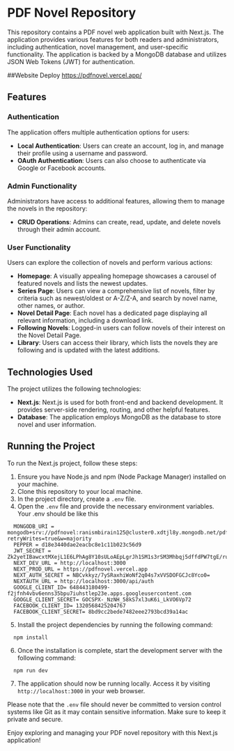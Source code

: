 # PDF Novel Repository

This repository contains a PDF novel web application built with Next.js. The application provides various features for both readers and administrators, including authentication, novel management, and user-specific functionality. The application is backed by a MongoDB database and utilizes JSON Web Tokens (JWT) for authentication.

##Website Deploy
https://pdfnovel.vercel.app/

## Features

### Authentication

The application offers multiple authentication options for users:

- **Local Authentication**: Users can create an account, log in, and manage their profile using a username and password.
- **OAuth Authentication**: Users can also choose to authenticate via Google or Facebook accounts.

### Admin Functionality

Administrators have access to additional features, allowing them to manage the novels in the repository:

- **CRUD Operations**: Admins can create, read, update, and delete novels through their admin account.

### User Functionality

Users can explore the collection of novels and perform various actions:

- **Homepage**: A visually appealing homepage showcases a carousel of featured novels and lists the newest updates.
- **Series Page**: Users can view a comprehensive list of novels, filter by criteria such as newest/oldest or A-Z/Z-A, and search by novel name, other names, or author.
- **Novel Detail Page**: Each novel has a dedicated page displaying all relevant information, including a download link.
- **Following Novels**: Logged-in users can follow novels of their interest on the Novel Detail Page.
- **Library**: Users can access their library, which lists the novels they are following and is updated with the latest additions.

## Technologies Used

The project utilizes the following technologies:

- **Next.js**: Next.js is used for both front-end and backend development. It provides server-side rendering, routing, and other helpful features.
- **Database**: The application employs MongoDB as the database to store novel and user information.

## Running the Project

To run the Next.js project, follow these steps:

1. Ensure you have Node.js and npm (Node Package Manager) installed on your machine.
2. Clone this repository to your local machine.
3. In the project directory, create a `.env` file.
4. Open the `.env` file and provide the necessary environment variables. Your .env should be like this
```
  MONGODB_URI = mongodb+srv://pdfnovel:ranismbirain125@cluster0.xdtjl8y.mongodb.net/pdfnovel?retryWrites=true&w=majority
  PEPPER = d18e3440dae2eacbc8e1c11b023c56d9
  JWT_SECRET = Zk2yetIBawcxtMXejL1E6LPhAg8Y10sULoAEpLgrJh1SM1s3rSM3Mhbqj5dffdPW7tgE/ru9c367r6jG6Qa1kfjJqkFDNf3ZVbhyod4ELXLqUZEIEJNtXPs2Czyyqs9DTfKnX2hNz+PTh/4gz9LFPuLwrUKa41+s3PujpHr671QMsoNP8NV+yQsbXh6tgGtkCKtPREyNwdlpRNsyVYh9mF4vcHSeCQHldBZRHAW3oUaCouxaKP1Cxkbk6zpv2wC6QpezLZI5nTnd9Q8ybATuTLtvBkvYvm4P2IAGvAtW5Bhz3WD8FWL8RDg8331URyn11mA+To98R6aGxqtBwAn5DQ==
  NEXT_DEV_URL = http://localhost:3000
  NEXT_PROD_URL = https://pdfnovel.vercel.app
  NEXT_AUTH_SECRET = NBCvkkyz/7ySRaxhiWoNf2q04s7xVVSDOFGCJc8Yco0=
  NEXTAUTH_URL = http://localhost:3000/api/auth
  GOOGLE_CLIENT_ID= 648443180499-f2jfnh4vbv6enns35bpu7iuhstlep23e.apps.googleusercontent.com
  GOOGLE_CLIENT_SECRET= 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
  FACEBOOK_CLIENT_ID= 1320568425204767
  FACEBOOK_CLIENT_SECRET= 8bd9cc2bede7482eee2793bcd39a14ac
```
5. Install the project dependencies by running the following command:
```
  npm install
```
6. Once the installation is complete, start the development server with the following command:
```
  npm run dev
```
7. The application should now be running locally. Access it by visiting `http://localhost:3000` in your web browser.

Please note that the `.env` file should never be committed to version control systems like Git as it may contain sensitive information. Make sure to keep it private and secure.

Enjoy exploring and managing your PDF novel repository with this Next.js application!

